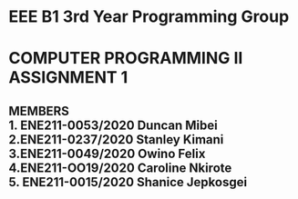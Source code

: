 # EEE B1 3rd Year Programming Group
<h1> COMPUTER PROGRAMMING II ASSIGNMENT 1
<h2> MEMBERS<br>1. ENE211-0053/2020 Duncan Mibei <br> 2.ENE211-0237/2020 Stanley Kimani <br>3.ENE211-0049/2020 Owino Felix <br> 4.ENE211-OO19/2020 Caroline Nkirote <br>5. ENE211-0015/2020 Shanice Jepkosgei
